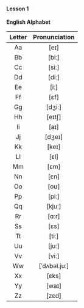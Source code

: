 #### Lesson 1

**English Alphabet**

Letter | Pronunciation
:---: | :---:
Aa | [eɪ]
Bb | [biː]
Cc | [siː]
Dd | [diː]
Ee | [iː]
Ff | [ɛf]
Gg | [dʒiː]
Hh | [eɪtʃ]
Ii | [aɪ]
Jj | [dʒeɪ]
Kk | [keɪ]
Ll | [ɛl]
Mm | [ɛm]
Nn | [ɛn]
Oo | [oʊ]
Pp | [piː]
Qq | [kjuː]
Rr | [ɑːr]
Ss | [ɛs]
Tt | [tiː]
Uu | [juː]
Vv | [viː]
Ww | [ˈdʌbəl.juː]
Xx | [ɛks]
Yy | [waɪ]
Zz | [zɛd]
